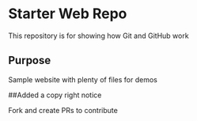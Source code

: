 # Starter Web Repo

This repository is for showing how Git and GitHub work

## Purpose

Sample website with plenty of files for demos

##Added a copy right notice

Fork and create PRs to contribute